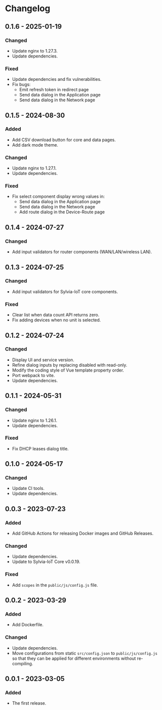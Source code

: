 # Changelog

## 0.1.6 - 2025-01-19

### Changed

- Update nginx to 1.27.3.
- Update dependencies.

### Fixed

- Update dependencies and fix vulnerabilities.
- Fix bugs:
    - Emit refresh token in redirect page
    - Send data dialog in the Application page
    - Send data dialog in the Network page

## 0.1.5 - 2024-08-30

### Added

- Add CSV download button for core and data pages.
- Add dark mode theme.

### Changed

- Update nginx to 1.27.1.
- Update dependencies.

### Fixed

- Fix select component display wrong values in:
    - Send data dialog in the Application page
    - Send data dialog in the Network page
    - Add route dialog in the Device-Route page

## 0.1.4 - 2024-07-27

### Changed

- Add input validators for router components (WAN/LAN/wireless LAN).

## 0.1.3 - 2024-07-25

### Changed

- Add input validators for Sylvia-IoT core components.

### Fixed

- Clear list when data count API returns zero.
- Fix adding devices when no unit is selected.

## 0.1.2 - 2024-07-24

### Changed

- Display UI and service version.
- Refine dialog inputs by replacing disabled with read-only.
- Modify the coding style of Vue template property order.
- Port webpack to vite.
- Update dependencies.

## 0.1.1 - 2024-05-31

### Changed

- Update nginx to 1.26.1.
- Update dependencies.

### Fixed

- Fix DHCP leases dialog title.

## 0.1.0 - 2024-05-17

### Changed

- Update CI tools.
- Update dependencies.

## 0.0.3 - 2023-07-23

### Added

- Add GitHub Actions for releasing Docker images and GitHub Releases.

### Changed

- Update dependencies.
- Update to Sylvia-IoT Core v0.0.19.

### Fixed

- Add `scopes` in the `public/js/config.js` file.

## 0.0.2 - 2023-03-29

### Added

- Add Dockerfile.

### Changed

- Update dependencies.
- Move configurations from static `src/config.json` to `public/js/config.js` so that they can be applied for different environments without re-compiling.

## 0.0.1 - 2023-03-05

### Added

- The first release.
